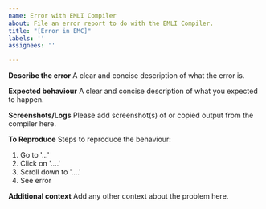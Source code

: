 ```yaml
---
name: Error with EMLI Compiler
about: File an error report to do with the EMLI Compiler.
title: "[Error in EMC]"
labels: ''
assignees: ''

---
```


**Describe the error**
A clear and concise description of what the error is.

**Expected behaviour**
A clear and concise description of what you expected to happen.

**Screenshots/Logs**
Please add screenshot(s) of or copied output from the compiler here.

**To Reproduce**
Steps to reproduce the behaviour:
1. Go to '...'
2. Click on '....'
3. Scroll down to '....'
4. See error

**Additional context**
Add any other context about the problem here.
